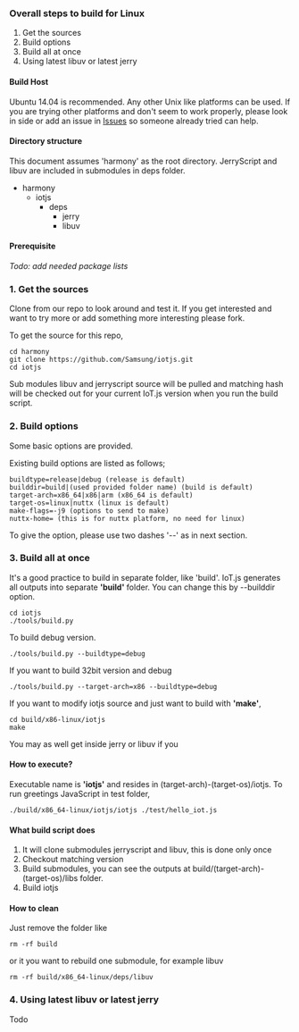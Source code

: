 ### Overall steps to build for Linux
1. Get the sources
2. Build options
3. Build all at once
4. Using latest libuv or latest jerry

#### Build Host
Ubuntu 14.04 is recommended. Any other Unix like platforms can be used. If you are trying other platforms and don't seem to work properly, please look in side or add an issue in [Issues](https://github.com/Samsung/iotjs/issues) so someone already tried can help.

#### Directory structure

This document assumes 'harmony' as the root directory. JerryScript and libuv are included in submodules in deps folder.

* harmony
    * iotjs
        * deps
            * jerry
            * libuv

#### Prerequisite

_Todo: add needed package lists_


### 1. Get the sources

Clone from our repo to look around and test it. If you get interested and want to try more or add something more interesting please fork.

To get the source for this repo, 
```
cd harmony
git clone https://github.com/Samsung/iotjs.git
cd iotjs
```

Sub modules libuv and jerryscript source will be pulled and matching hash will be checked out for your current IoT.js version when you run the build script.


### 2. Build options

Some basic options are provided.

Existing build options are listed as follows;
```
buildtype=release|debug (release is default)
builddir=build|(used provided folder name) (build is default)
target-arch=x86_64|x86|arm (x86_64 is default)
target-os=linux|nuttx (linux is default)
make-flags=-j9 (options to send to make)
nuttx-home= (this is for nuttx platform, no need for linux)
```

To give the option, please use two dashes '--' as in next section.

### 3. Build all at once

It's a good practice to build in separate folder, like 'build'. IoT.js generates all outputs into separate **'build'** folder. You can change this by --builddir option.

```
cd iotjs
./tools/build.py
```

To build debug version. 
```
./tools/build.py --buildtype=debug
```

If you want to build 32bit version and debug
```
./tools/build.py --target-arch=x86 --buildtype=debug
```

If you want to modify iotjs source and just want to build with **'make'**,
```
cd build/x86-linux/iotjs
make
```
You may as well get inside jerry or libuv if you 


#### How to execute?

Executable name is **'iotjs'** and resides in (target-arch)-(target-os)/iotjs. To run greetings JavaScript in test folder,

```
./build/x86_64-linux/iotjs/iotjs ./test/hello_iot.js
```

#### What build script does

1. It will clone submodules jerryscript and libuv, this is done only once
2. Checkout matching version
3. Build submodules, you can see the outputs at build/(target-arch)-(target-os)/libs folder.
4. Build iotjs


#### How to clean

Just remove the folder like
```
rm -rf build
```
or it you want to rebuild one submodule, for example libuv
```
rm -rf build/x86_64-linux/deps/libuv
```


### 4. Using latest libuv or latest jerry

Todo